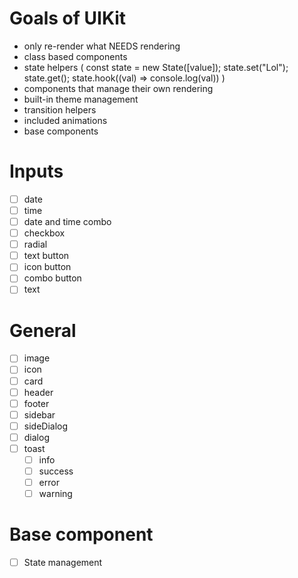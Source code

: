 # Goals of UIKit

- only re-render what NEEDS rendering
- class based components
- state helpers ( const state = new State([value]); state.set("Lol"); state.get(); state.hook((val) => console.log(val)) )
- components that manage their own rendering
- built-in theme management
- transition helpers
- included animations
- base components

# Inputs
- [ ] date
- [ ] time
- [ ] date and time combo
- [ ] checkbox
- [ ] radial
- [ ] text button
- [ ] icon button
- [ ] combo button
- [ ] text

# General
- [ ] image
- [ ] icon
- [ ] card
- [ ] header
- [ ] footer
- [ ] sidebar
- [ ] sideDialog
- [ ] dialog
- [ ] toast
    - [ ] info
    - [ ] success
    - [ ] error
    - [ ] warning

# Base component
- [ ] State management
